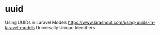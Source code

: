 # uuid

<!-- Contenuto migrato da _docs/uuid.txt -->

Using UUIDs in Laravel Models
https://www.larashout.com/using-uuids-in-laravel-models
Universally Unique Identifiers

